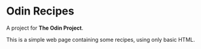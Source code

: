 # Odin Recipes

A project for **The Odin Project**.

This is a simple web page containing some recipes, using only basic HTML.
